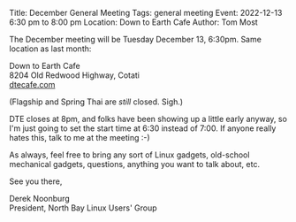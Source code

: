 Title: December General Meeting
Tags: general meeting
Event: 2022-12-13 6:30 pm to 8:00 pm
Location: Down to Earth Cafe
Author: Tom Most

The December meeting will be Tuesday December 13, 6:30pm.  Same location
as last month:

Down to Earth Cafe<br>
8204 Old Redwood Highway, Cotati<br>
[dtecafe.com](https://www.dtecafe.com/)

(Flagship and Spring Thai are *still* closed.  Sigh.)

DTE closes at 8pm, and folks have been showing up a little early
anyway, so I'm just going to set the start time at 6:30 instead of
7:00.  If anyone really hates this, talk to me at the meeting :-)

As always, feel free to bring any sort of Linux gadgets,
old-school mechanical gadgets, questions, anything you want to talk
about, etc.

See you there,

Derek Noonburg<br>
President, North Bay Linux Users' Group
